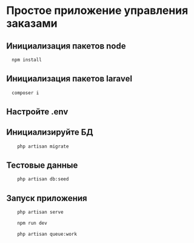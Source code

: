# Простое приложение управления заказами

## Инициализация пакетов node
```bash
  npm install
```

## Инициализация пакетов laravel
```bash
  composer i
```

## Настройте .env

## Инициализируйте БД
```bash
    php artisan migrate
```

## Тестовые данные
```bash
    php artisan db:seed
```

## Запуск приложения
```bash
    php artisan serve
```
```bash
    npm run dev
```
```bash
    php artisan queue:work
```

